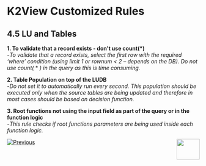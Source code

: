 # K2View Customized Rules

## 4.5	LU and Tables

**1. To validate that a record exists - don't use count(*)**  
   -*To validate that a record exists, select the first row with the required ‘where’ condition (using limit 1 or rownum < 2 – depends on the DB). Do not use count(* * *)* *in the query as this is time 
consuming.*

**2. Table Population on top of the LUDB**  
   -*Do not set it to automatically run every second. This population should be executed only when the source tables are being updated and therefore in most cases should be based on decision function.*

**3. Root functions not using the input field as part of the query or in the function logic**  
   -*This rule checks if root functions parameters are being used inside each function logic.*

[![Previous](/articles/images/Previous.png)](/articles/COE/SonarQube/04_K2View_Customized_Rules/04_IIDFinder.md)[<img align="right" width="60" height="54" src="/articles/images/Next.png">](/articles/COE/SonarQube/04_K2View_Customized_Rules/06_Kafka.md)
